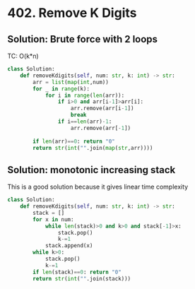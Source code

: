 # 402. Remove K Digits

## Solution: Brute force with 2 loops

TC: O(k*n) 

```py
class Solution:
    def removeKdigits(self, num: str, k: int) -> str:
        arr = list(map(int,num))
        for _ in range(k):
            for i in range(len(arr)):
                if i>0 and arr[i-1]>arr[i]:
                    arr.remove(arr[i-1])
                    break
                if i==len(arr)-1:
                    arr.remove(arr[-1])
                
        if len(arr)==0: return "0"
        return str(int("".join(map(str,arr))))
```

## Solution: monotonic increasing stack

This is a good solution because it gives linear time complexity

```py
class Solution:
    def removeKdigits(self, num: str, k: int) -> str:
        stack = []
        for x in num:
            while len(stack)>0 and k>0 and stack[-1]>x:
                stack.pop()
                k-=1
            stack.append(x)
        while k>0:
            stack.pop()
            k-=1
        if len(stack)==0: return "0"
        return str(int("".join(stack)))
```